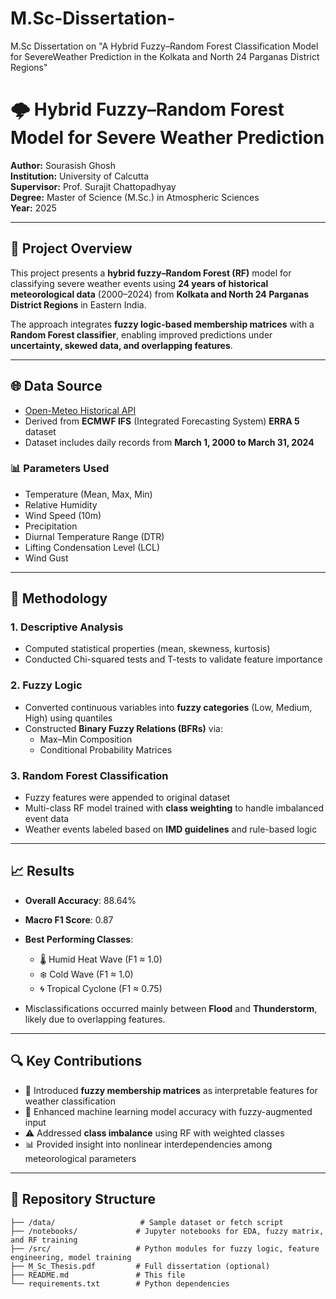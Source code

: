 # M.Sc-Dissertation-
M.Sc Dissertation on "A Hybrid Fuzzy–Random Forest Classification Model for SevereWeather Prediction in the Kolkata and North 24 Parganas District Regions"


# 🌩️ Hybrid Fuzzy–Random Forest Model for Severe Weather Prediction

**Author:** Sourasish Ghosh  
**Institution:** University of Calcutta  
**Supervisor:** Prof. Surajit Chattopadhyay  
**Degree:** Master of Science (M.Sc.) in Atmospheric Sciences  
**Year:** 2025

---

## 📘 Project Overview

This project presents a **hybrid fuzzy–Random Forest (RF)** model for classifying severe weather events using **24 years of historical meteorological data** (2000–2024) from **Kolkata and North 24 Parganas District Regions** in Eastern India.

The approach integrates **fuzzy logic-based membership matrices** with a **Random Forest classifier**, enabling improved predictions under **uncertainty, skewed data, and overlapping features**.

---

## 🌐 Data Source

- [Open-Meteo Historical API](https://open-meteo.com/en/docs/historical-weather-api)
- Derived from **ECMWF IFS** (Integrated Forecasting System) **ERRA 5** dataset
- Dataset includes daily records from **March 1, 2000 to March 31, 2024**

### 📊 Parameters Used

- Temperature (Mean, Max, Min)
- Relative Humidity
- Wind Speed (10m)
- Precipitation
- Diurnal Temperature Range (DTR)
- Lifting Condensation Level (LCL)
- Wind Gust

---

## 🧠 Methodology

### 1. **Descriptive Analysis**
- Computed statistical properties (mean, skewness, kurtosis)
- Conducted Chi-squared tests and T-tests to validate feature importance

### 2. **Fuzzy Logic**
- Converted continuous variables into **fuzzy categories** (Low, Medium, High) using quantiles
- Constructed **Binary Fuzzy Relations (BFRs)** via:
  - Max–Min Composition
  - Conditional Probability Matrices

### 3. **Random Forest Classification**
- Fuzzy features were appended to original dataset
- Multi-class RF model trained with **class weighting** to handle imbalanced event data
- Weather events labeled based on **IMD guidelines** and rule-based logic

---

## 📈 Results

- **Overall Accuracy**: 88.64%  
- **Macro F1 Score**: 0.87  
- **Best Performing Classes**:  
  - 🌡️ Humid Heat Wave (F1 ≈ 1.0)  
  - ❄️ Cold Wave (F1 ≈ 1.0)  
  - 🌀 Tropical Cyclone (F1 ≈ 0.75)

- Misclassifications occurred mainly between **Flood** and **Thunderstorm**, likely due to overlapping features.

---

## 🔍 Key Contributions

- 📐 Introduced **fuzzy membership matrices** as interpretable features for weather classification
- 🧠 Enhanced machine learning model accuracy with fuzzy-augmented input
- ⚠️ Addressed **class imbalance** using RF with weighted classes
- 📊 Provided insight into nonlinear interdependencies among meteorological parameters

---

## 📂 Repository Structure

```plaintext
├── /data/                   # Sample dataset or fetch script
├── /notebooks/             # Jupyter notebooks for EDA, fuzzy matrix, and RF training
├── /src/                   # Python modules for fuzzy logic, feature engineering, model training
├── M_Sc_Thesis.pdf         # Full dissertation (optional)
├── README.md               # This file
└── requirements.txt        # Python dependencies
